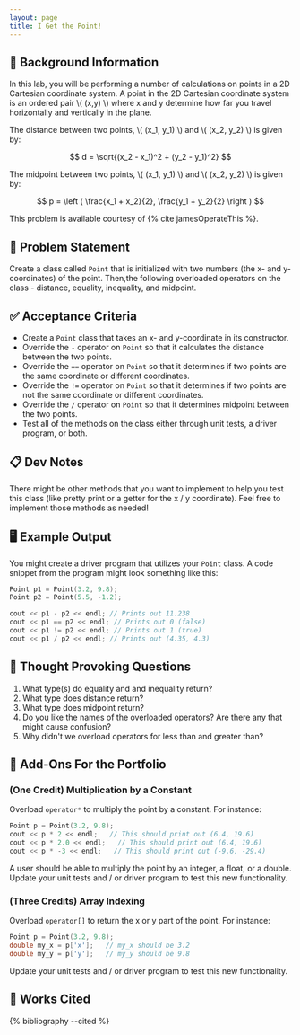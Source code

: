 ```yaml
---
layout: page
title: I Get the Point!
---
```


## 🔖 Background Information

In this lab, you will be performing a number of calculations on points in a 2D Cartesian coordinate system. A point in the 2D Cartesian coordinate system is an ordered pair \\( (x,y) \\) where x and y determine how far you travel horizontally and vertically in the plane.

The distance between two points, \\( (x_1, y_1) \\) and \\( (x_2, y_2) \\) is given by:

$$
d = \sqrt{(x_2 - x_1)^2 + (y_2 - y_1)^2}
$$

The midpoint between two points, \\( (x_1, y_1) \\) and \\( (x_2, y_2) \\) is given by:

$$
p = \left ( \frac{x_1 + x_2}{2}, \frac{y_1 + y_2}{2} \right )
$$

This problem is available courtesy of {% cite jamesOperateThis %}.

## 🎯 Problem Statement

Create a class called `Point` that is initialized with two numbers (the x- and y-coordinates) of the point. Then,the following overloaded operators on the class - distance, equality, inequality, and midpoint.

## ✅ Acceptance Criteria

* Create a `Point` class that takes an x- and y-coordinate in its constructor.
* Override the `-` operator on `Point` so that it calculates the distance between the two points.
* Override the `==` operator on `Point` so that it determines if two points are the same coordinate or different coordinates.
* Override the `!=` operator on `Point` so that it determines if two points are not the same coordinate or different coordinates.
* Override the `/` operator on `Point` so that it determines midpoint between the two points.
* Test all of the methods on the class either through unit tests, a driver program, or both.

## 📋 Dev Notes

There might be other methods that you want to implement to help you test this class (like pretty print or a getter for the x / y coordinate). Feel free to implement those methods as needed!

## 🖥️ Example Output

You might create a driver program that utilizes your `Point` class. A code snippet from the program might look something like this:

```cpp
Point p1 = Point(3.2, 9.8);
Point p2 = Point(5.5, -1.2);

cout << p1 - p2 << endl; // Prints out 11.238
cout << p1 == p2 << endl; // Prints out 0 (false)
cout << p1 != p2 << endl; // Prints out 1 (true)
cout << p1 / p2 << endl; // Prints out (4.35, 4.3)
```

## 📝 Thought Provoking Questions

1. What type(s) do equality and and inequality return?
2. What type does distance return?
3. What type does midpoint return?
4. Do you like the names of the overloaded operators? Are there any that might cause confusion?
5. Why didn't we overload operators for less than and greater than?

## 💼 Add-Ons For the Portfolio

### (One Credit) Multiplication by a Constant

Overload `operator*` to multiply the point by a constant. For instance:

```cpp
Point p = Point(3.2, 9.8);
cout << p * 2 << endl;   // This should print out (6.4, 19.6)
cout << p * 2.0 << endl;   // This should print out (6.4, 19.6)
cout << p * -3 << endl;   // This should print out (-9.6, -29.4)
```

A user should be able to multiply the point by an integer, a float, or a double. Update your unit tests and / or driver program to test this new functionality.

### (Three Credits) Array Indexing

Overload `operator[]` to return the x or y part of the point. For instance:

```cpp
Point p = Point(3.2, 9.8);
double my_x = p['x'];   // my_x should be 3.2
double my_y = p['y'];   // my_y should be 9.8
```

Update your unit tests and / or driver program to test this new functionality.

## 📘 Works Cited

{% bibliography --cited %}
